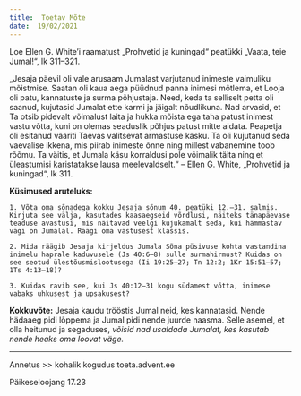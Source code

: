 ```yaml
---
title:  Toetav Mõte  
date:  19/02/2021  
---
```


Loe Ellen G. White’i raamatust „Prohvetid ja kuningad“ peatükki „Vaata, teie Jumal!“, lk 311–321.

„Jesaja päevil oli vale arusaam Jumalast varjutanud inimeste vaimuliku mõistmise. Saatan oli kaua aega püüdnud panna inimesi mõtlema, et Looja oli patu, kannatuste ja surma põhjustaja. Need, keda ta selliselt petta oli saanud, kujutasid Jumalat ette karmi ja jäigalt nõudlikuna. Nad arvasid, et Ta otsib pidevalt võimalust laita ja hukka mõista ega taha patust inimest vastu võtta, kuni on olemas seaduslik põhjus patust mitte aidata. Peapetja oli esitanud vääriti Taevas valitsevat armastuse käsku. Ta oli kujutanud seda vaevalise ikkena, mis piirab inimeste õnne ning millest vabanemine toob rõõmu. Ta väitis, et Jumala käsu korraldusi pole võimalik täita ning et üleastumisi karistatakse lausa meelevaldselt.“ – Ellen G. White, „Prohvetid ja kuningad“, lk 311.

**Küsimused aruteluks:**

`1. Võta oma sõnadega kokku Jesaja sõnum 40. peatüki 12.–31. salmis. Kirjuta see välja, kasutades kaasaegseid võrdlusi, näiteks tänapäevase teaduse avastusi, mis näitavad veelgi kujukamalt seda, kui hämmastav vägi on Jumalal. Räägi oma vastusest klassis.`

`2. Mida räägib Jesaja kirjeldus Jumala Sõna püsivuse kohta vastandina inimelu haprale kaduvusele (Js 40:6–8) sulle surmahirmust? Kuidas on see seotud ülestõusmislootusega (Ii 19:25–27; Tn 12:2; 1Kr 15:51–57; 1Ts 4:13–18)?`

`3. Kuidas ravib see, kui Js 40:12–31 kogu südamest võtta, inimese vabaks uhkusest ja upsakusest?`

**Kokkuvõte:** Jesaja kaudu trööstis Jumal neid, kes kannatasid. Nende hädaaeg pidi lõppema ja Jumal pidi nende juurde naasma. Selle asemel, et olla heitunud ja segaduses, _võisid nad usaldada Jumalat, kes kasutab nende heaks oma loovat väge._

---

Annetus >> kohalik kogudus toeta.advent.ee  

Päikeseloojang 17.23